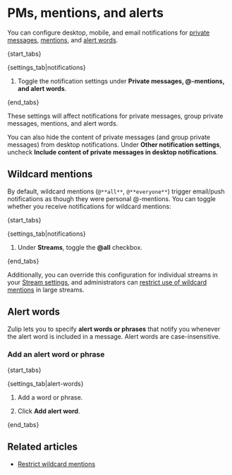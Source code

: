 # PMs, mentions, and alerts

You can configure desktop, mobile, and email notifications for
[private messages](/help/private-messages), [mentions](/help/mention-a-user-or-group), and
[alert words](/help/add-an-alert-word).

{start_tabs}

{settings_tab|notifications}

1. Toggle the notification settings under **Private messages, @-mentions, and alert words**.

{end_tabs}

These settings will affect notifications for private messages, group
private messages, mentions, and alert words.

You can also hide the content of private messages (and group private
messages) from desktop notifications.
Under **Other notification settings**, uncheck
**Include content of private messages in desktop notifications**.

## Wildcard mentions

By default, wildcard mentions (`@**all**`, `@**everyone**`) trigger
email/push notifications as though they were personal @-mentions.  You
can toggle whether you receive notifications for wildcard mentions:

{start_tabs}

{settings_tab|notifications}

1. Under **Streams**, toggle the **@all** checkbox.

{end_tabs}

Additionally, you can override this configuration for individual
streams in your [Stream settings](/help/stream-notifications), and
administrators can [restrict use of wildcard
mentions](/help/restrict-wildcard-mentions) in large streams.

## Alert words

Zulip lets you to specify **alert words or phrases** that notify you whenever
the alert word is included in a message. Alert words are case-insensitive.

### Add an alert word or phrase

{start_tabs}

{settings_tab|alert-words}

1. Add a word or phrase.

1. Click **Add alert word**.

{end_tabs}

## Related articles

* [Restrict wildcard mentions](/help/restrict-wildcard-mentions)
